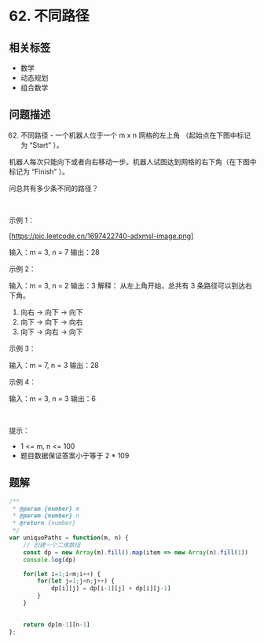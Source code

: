 
# 62. 不同路径

## 相关标签

- 数学
- 动态规划
- 组合数学

## 问题描述 

62. 不同路径 - 一个机器人位于一个 m x n 网格的左上角 （起始点在下图中标记为 “Start” ）。

机器人每次只能向下或者向右移动一步。机器人试图达到网格的右下角（在下图中标记为 “Finish” ）。

问总共有多少条不同的路径？

 

示例 1：

[https://pic.leetcode.cn/1697422740-adxmsI-image.png]


输入：m = 3, n = 7
输出：28

示例 2：


输入：m = 3, n = 2
输出：3
解释：
从左上角开始，总共有 3 条路径可以到达右下角。
1. 向右 -> 向下 -> 向下
2. 向下 -> 向下 -> 向右
3. 向下 -> 向右 -> 向下


示例 3：


输入：m = 7, n = 3
输出：28


示例 4：


输入：m = 3, n = 3
输出：6

 

提示：

 * 1 <= m, n <= 100
 * 题目数据保证答案小于等于 2 * 109

## 题解


```ts
/**
 * @param {number} m
 * @param {number} n
 * @return {number}
 */
var uniquePaths = function(m, n) {
    // 创建一个二维数组
    const dp = new Array(m).fill().map(item => new Array(n).fill(1))
    console.log(dp)

    for(let i=1;i<m;i++) {
        for(let j=1;j<n;j++) {
            dp[i][j] = dp[i-1][j] + dp[i][j-1]
        }
    }
    

    return dp[m-1][n-1]
};
````